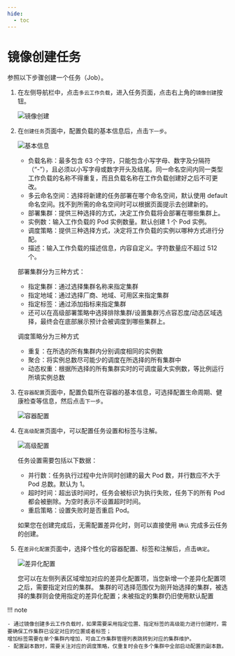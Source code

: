```yaml
---
hide:
  - toc
---
```


# 镜像创建任务

参照以下步骤创建一个任务（Job）。

1. 在左侧导航栏中，点击`多云工作负载`，进入任务页面，点击右上角的`镜像创建`按钮。

    ![镜像创建](https://docs.daocloud.io/daocloud-docs-images/docs/kairship/images/job01.png)

1. 在`创建任务`页面中，配置负载的基本信息后，点击`下一步`。

    ![基本信息](https://docs.daocloud.io/daocloud-docs-images/docs/kairship/images/job02.png)

    - 负载名称：最多包含 63 个字符，只能包含小写字母、数字及分隔符（“-”），且必须以小写字母或数字开头及结尾。同一命名空间内同一类型工作负载的名称不得重复，而且负载名称在工作负载创建好之后不可更改。
    - 多云命名空间：选择将新建的任务部署在哪个命名空间，默认使用 default 命名空间。找不到所需的命名空间时可以根据页面提示去创建新的。
    - 部署集群：提供三种选择的方式，决定工作负载将会部署在哪些集群上。
    - 实例数：输入工作负载的 Pod 实例数量。默认创建 1 个 Pod 实例。
    - 调度策略：提供三种选择方式，决定将工作负载的实例以哪种方式进行分配。
    - 描述：输入工作负载的描述信息，内容自定义。字符数量应不超过 512 个。

    部署集群分为三种方式：

    - 指定集群：通过选择集群名称来指定集群
    - 指定地域：通过选择厂商、地域、可用区来指定集群
    - 指定标签：通过添加指标来指定集群
    - 还可以在高级部署策略中选择排除集群/设置集群污点容忍度/动态区域选择，最终会在底部展示预计会被调度到哪些集群上。

    调度策略分为三种方式

    - 重复：在所选的所有集群内分别调度相同的实例数
    - 聚合：将实例总数尽可能少的调度在所选择的所有集群中
    - 动态权重：根据所选择的所有集群实时的可调度最大实例数，等比例运行所填实例总数

1. 在`容器配置`页面中，配置负载所在容器的基本信息，可选择配置生命周期、健康检查等信息，然后点击`下一步`。

    ![容器配置](https://docs.daocloud.io/daocloud-docs-images/docs/kairship/images/job03.png)

1. 在`高级配置`页面中，可以配置任务设置和标签与注解。

    ![高级配置](https://docs.daocloud.io/daocloud-docs-images/docs/kairship/images/job04.png)

    任务设置需要包括以下数据：

    - 并行数：任务执行过程中允许同时创建的最大 Pod 数，并行数应不大于 Pod 总数。默认为 1。
    - 超时时间：超出该时间时，任务会被标识为执行失败，任务下的所有 Pod 都会被删除。为空时表示不设置超时时间。
    - 重启策略：设置失败时是否重启 Pod。

    如果您在创建完成后，无需配置差异化时，则可以直接使用 `确认` 完成多云任务的创建。

1. 在`差异化配置`页面中，选择个性化的容器配置、标签和注解后，点击`确定`。

    ![差异化配置](https://docs.daocloud.io/daocloud-docs-images/docs/kairship/images/job05.png)

    您可以在左侧列表区域增加对应的差异化配置项，当您新增一个差异化配置项之后，需要指定对应的集群。
    集群的可选择范围仅为刚开始选择的集群，被选择的集群则会使用指定的差异化配置；未被指定的集群仍旧使用默认配置

!!! note

    - 通过镜像创建多云工作负载时，如果需要采用指定位置、指定标签的高级能力进行创建时，需要确保工作集群已设定对应的位置或者标签；
    增加标签需要在单个集群内增加，可由工作集群管理列表跳转到对应的集群维护。
    - 配置副本数时，需要关注对应的调度策略，仅重复时会在多个集群中全部启动配置的副本数。
